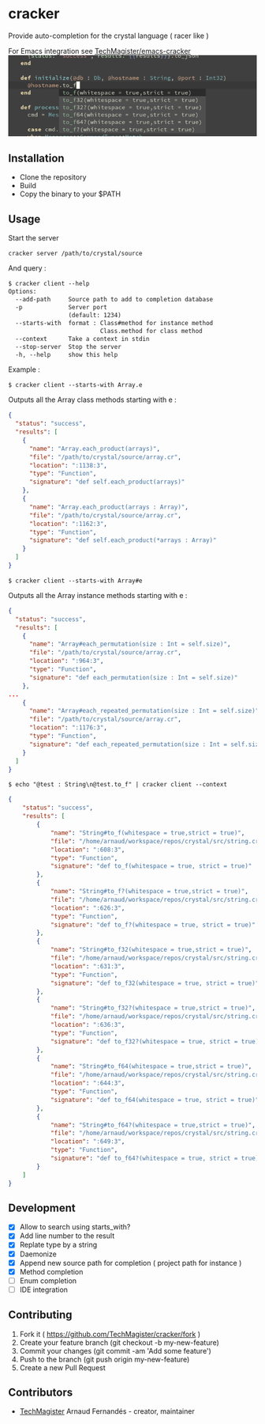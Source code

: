 # cracker

Provide auto-completion for the crystal language ( racer like )

For Emacs integration see [TechMagister/emacs-cracker](https://github.com/TechMagister/emacs-cracker)
![Screenshot](https://github.com/TechMagister/emacs-cracker/raw/master/screenshot.png)

## Installation

- Clone the repository
- Build
- Copy the binary to your $PATH

## Usage
Start the server

``` shell
cracker server /path/to/crystal/source
```

And query :

``` shell
$ cracker client --help
Options:
  --add-path     Source path to add to completion database
  -p             Server port
                 (default: 1234)
  --starts-with  format : Class#method for instance method
                          Class.method for class method
  --context      Take a context in stdin
  --stop-server  Stop the server
  -h, --help     show this help
```

Example :

``` shell
$ cracker client --starts-with Array.e
```
Outputs all the Array class methods starting with e :
``` json
{
  "status": "success",
  "results": [
    {
      "name": "Array.each_product(arrays)",
      "file": "/path/to/crystal/source/array.cr",
      "location": ":1138:3",
      "type": "Function",
      "signature": "def self.each_product(arrays)"
    },
    {
      "name": "Array.each_product(arrays : Array)",
      "file": "/path/to/crystal/source/array.cr",
      "location": ":1162:3",
      "type": "Function",
      "signature": "def self.each_product(*arrays : Array)"
    }
  ]
}
```

```
$ cracker client --starts-with Array#e
```
Outputs all the Array instance methods starting with e :

``` json
{
  "status": "success",
  "results": [
    {
      "name": "Array#each_permutation(size : Int = self.size)",
      "file": "/path/to/crystal/source/array.cr",
      "location": ":964:3",
      "type": "Function",
      "signature": "def each_permutation(size : Int = self.size)"
    },
...
    {
      "name": "Array#each_repeated_permutation(size : Int = self.size)",
      "file": "/path/to/crystal/source/array.cr",
      "location": ":1176:3",
      "type": "Function",
      "signature": "def each_repeated_permutation(size : Int = self.size)"
    }
  ]
}
```

``` shell
$ echo "@test : String\n@test.to_f" | cracker client --context
```

``` json
{
    "status": "success",
    "results": [
        {
            "name": "String#to_f(whitespace = true,strict = true)",
            "file": "/home/arnaud/workspace/repos/crystal/src/string.cr",
            "location": ":608:3",
            "type": "Function",
            "signature": "def to_f(whitespace = true, strict = true)"
        },
        {
            "name": "String#to_f?(whitespace = true,strict = true)",
            "file": "/home/arnaud/workspace/repos/crystal/src/string.cr",
            "location": ":626:3",
            "type": "Function",
            "signature": "def to_f?(whitespace = true, strict = true)"
        },
        {
            "name": "String#to_f32(whitespace = true,strict = true)",
            "file": "/home/arnaud/workspace/repos/crystal/src/string.cr",
            "location": ":631:3",
            "type": "Function",
            "signature": "def to_f32(whitespace = true, strict = true)"
        },
        {
            "name": "String#to_f32?(whitespace = true,strict = true)",
            "file": "/home/arnaud/workspace/repos/crystal/src/string.cr",
            "location": ":636:3",
            "type": "Function",
            "signature": "def to_f32?(whitespace = true, strict = true)"
        },
        {
            "name": "String#to_f64(whitespace = true,strict = true)",
            "file": "/home/arnaud/workspace/repos/crystal/src/string.cr",
            "location": ":644:3",
            "type": "Function",
            "signature": "def to_f64(whitespace = true, strict = true)"
        },
        {
            "name": "String#to_f64?(whitespace = true,strict = true)",
            "file": "/home/arnaud/workspace/repos/crystal/src/string.cr",
            "location": ":649:3",
            "type": "Function",
            "signature": "def to_f64?(whitespace = true, strict = true)"
        }
    ]
}

```

## Development

- [x] Allow to search using starts_with?
- [x] Add line number to the result
- [x] Replate type by a string
- [x] Daemonize
- [x] Append new source path for completion ( project path for instance )
- [x] Method completion
- [ ] Enum completion
- [ ] IDE integration

## Contributing

1. Fork it ( https://github.com/TechMagister/cracker/fork )
2. Create your feature branch (git checkout -b my-new-feature)
3. Commit your changes (git commit -am 'Add some feature')
4. Push to the branch (git push origin my-new-feature)
5. Create a new Pull Request

## Contributors

- [TechMagister](https://github.com/TechMagister) Arnaud Fernandés - creator, maintainer
